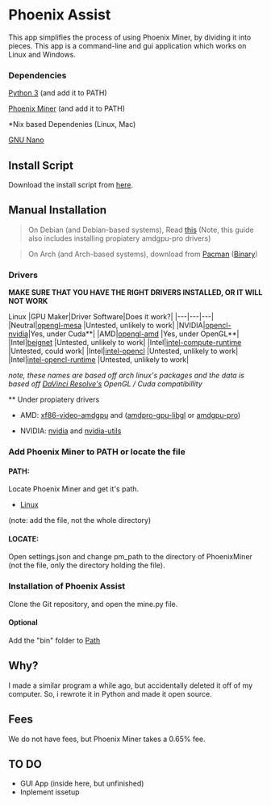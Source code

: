 # Phoenix Assist
 This app simplifies the process of using Phoenix Miner, by dividing it into pieces. This app is a command-line and gui application which works on Linux and Windows.
 
 
 
 
### Dependencies
 [Python 3](https://www.python.org/downloads/) (and add it to PATH)
 
 [Phoenix Miner](https://phoenixminer.org/) (and add it to PATH)
 
 *Nix based Dependenies (Linux, Mac)
 
 [GNU Nano](https://www.nano-editor.org/)
 
 ## Install Script
 
 Download the install script from [here](https://github.com/MadRoadStudio/Phoenix-Assist/releases/latest/download/install.sh).
 
 ## Manual Installation
 
 > On Debian (and Debian-based systems), Read [this](https://github.com/ubden/Miner-Phoenixminer/blob/main/Linux-Ubuntu.md) (Note, this guide also includes installing propiatery amdgpu-pro drivers) 
 
 > On Arch (and Arch-based systems), download from [Pacman](https://aur.archlinux.org/packages/phoenixminer/) ([Binary](https://aur.archlinux.org/packages/phoenixminer-bin/))

### Drivers
**MAKE SURE THAT YOU HAVE THE RIGHT DRIVERS INSTALLED, OR IT WILL NOT WORK**

Linux
|GPU Maker|Driver Software|Does it work?|
|---|---|---|
|Neutral|[opengl-mesa](https://archlinux.org/packages/extra/x86_64/opencl-mesa/) |Untested, unlikely to work|
|NVIDIA|[opencl-nvidia](https://archlinux.org/packages/extra/x86_64/opencl-nvidia/)|Yes, under Cuda**|
|AMD|[opengl-amd](https://aur.archlinux.org/packages/opencl-amd/) |Yes, under OpenGL**|
|Intel|[beignet](https://aur.archlinux.org/packages/beignet/) |Untested, unlikely to work|
|Intel|[intel-compute-runtime](https://archlinux.org/packages/?name=intel-compute-runtime) |Untested, could work|
|Intel|[intel-opencl](https://aur.archlinux.org/packages/intel-opencl/) |Untested, unlikely to work|
|Intel|[intel-opencl-runtime](https://aur.archlinux.org/packages/intel-opencl-runtime/) |Untested, unlikely to work|

*note, these names are based off arch linux's packages and the data is based off [DaVinci Resolve's](https://wiki.archlinux.org/title/DaVinci_Resolve#Installation) OpenGL / Cuda compatibillity*
 
 ** Under propiatery drivers

 * AMD: [xf86-video-amdgpu](https://archlinux.org/packages/extra/x86_64/xf86-video-amdgpu/) and ([amdpro-gpu-libgl](https://aur.archlinux.org/packages/amdgpu-pro-libgl/) or [amdgpu-pro](https://aur.archlinux.org/pkgbase/amdgpu-pro-installer))

 * NVIDIA: [nvidia](https://archlinux.org/packages/extra/x86_64/nvidia/) and [nvidia-utils](https://archlinux.org/packages/extra/x86_64/nvidia-utils/)

 ### Add Phoenix Miner to PATH or locate the file
 
 #### PATH:
 Locate Phoenix Miner and get it's path.
 
 * [Linux](https://linuxize.com/post/how-to-add-directory-to-path-in-linux/#adding-a-directory-to-your-path) 
 
 (note: add the file, not the whole directory)
 
 #### LOCATE:

 Open settings.json and change pm_path to the directory of PhoenixMiner (not the file, only the directory holding the file).

 ### Installation of Phoenix Assist
 Clone the Git repository, and open the mine.py file.

 #### Optional
 Add the "bin" folder to [Path](https://linuxize.com/post/how-to-add-directory-to-path-in-linux/#adding-a-directory-to-your-path) 

 ## Why?
 I made a similar program a while ago, but accidentally deleted it off of my computer. So, i rewrote it in Python and made it open source.

 ## Fees
 We do not have fees, but Phoenix Miner takes a 0.65% fee.
 
 ## TO DO
* GUI App (inside here, but unfinished)
* Inplement issetup
